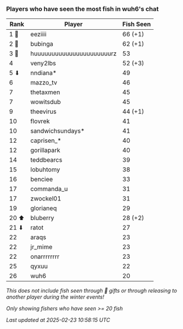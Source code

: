 ### Players who have seen the most fish in wuh6's chat
| Rank | Player | Fish Seen |
|------|--------|-----------|
| 1 🥇  | eeziiii  | 66 (+1) |
| 2 🥈  | bubinga  | 62 (+1) |
| 3 🥉  | huuuuuuuuuuuuuuuuuuuuuurz  | 53 |
| 4  | veny2lbs  | 52 (+3) |
| 5 ⬇ | nndiana*  | 49 |
| 6  | mazzo_tv  | 46 |
| 7  | thetaxmen  | 45 |
| 7  | wowitsdub  | 45 |
| 9  | theevirus  | 44 (+1) |
| 10  | flovrek  | 41 |
| 10  | sandwichsundays*  | 41 |
| 12  | caprisen_*  | 40 |
| 12  | gorillapark  | 40 |
| 14  | teddbearcs  | 39 |
| 15  | lobuhtomy  | 38 |
| 16  | benciee  | 33 |
| 17  | commanda_u  | 31 |
| 17  | zwockel01  | 31 |
| 19  | glorianeq  | 29 |
| 20 ⬆ | bluberry  | 28 (+2) |
| 21 ⬇ | ratot  | 27 |
| 22  | araqs  | 23 |
| 22  | jr_mime  | 23 |
| 22  | onarrrrrrrr  | 23 |
| 25  | qyxuu  | 22 |
| 26  | wuh6  | 20 |

_This does not include fish seen through 🎁 gifts or through releasing to another player during the winter events!_

_Only showing fishers who have seen >= 20 fish_

_Last updated at 2025-02-23 10:58:15 UTC_